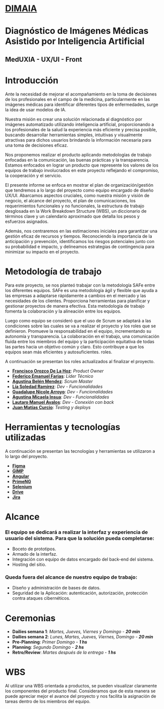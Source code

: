 # [DIMAIA](https://dimaia.vercel.app/)
# Diagnóstico de Imágenes Médicas Asistido por Inteligencia Artificial

## MedUXIA - UX/UI - Front

# Introducción
Ante la necesidad de mejorar el acompañamiento en la toma de decisiones de los profesionales en el campo de la medicina, particularmente en las imágenes médicas para identificar diferentes tipos de enfermedades, surge la idea de usar modelos de IA.

Nuestra misión es crear una solución relacionada al diagnóstico por imágenes automatizado utilizando inteligencia artificial, proporcionando a los profesionales de la salud la experiencia más eficiente y precisa posible, buscando desarrollar herramientas simples, intuitivas y visualmente atractivas para dichos usuarios brindando la información necesaria para una toma de decisiones eficaz. 

Nos proponemos realizar el producto aplicando metodologías de trabajo enfocadas en la comunicación, las buenas prácticas y la transparencia. Estamos enfocados en lograr un producto que represente los valores de los equipos de trabajo involucrados en este proyecto reflejando el compromiso, la cooperación y el servicio.

El presente informe se enfoca en mostrar el plan de organización/gestión que tendremos a lo largo del proyecto como equipo encargado de diseño UX/UI. Abarcamos aspectos cruciales, como nuestra misión y visión de negocio, el alcance del proyecto, el plan de comunicaciones, los requerimientos funcionales y no funcionales, la estructura de trabajo desglosada en la Work Breakdown Structure (WBS), un diccionario de términos clave y un calendario aproximado que detalla los pesos y esfuerzos asignados.

Además, nos centraremos en las estimaciones iniciales para garantizar una gestión eficaz de recursos y tiempos. Reconociendo la importancia de la anticipación y prevención, identificamos los riesgos potenciales junto con su probabilidad e impacto, y delineamos estrategias de contingencia para minimizar su impacto en el proyecto.

# Metodología de trabajo
Para este proyecto, se nos planteó trabajar con la metodología SAFe entre los diferentes equipos. SAFe es una metodología ágil y flexible que ayuda a las empresas a adaptarse rápidamente a cambios en el mercado y las necesidades de los clientes. Proporciona herramientas para planificar y gestionar proyectos de manera efectiva. Esta metodología de trabajo fomenta la colaboración y la alineación entre los equipos. 

Luego como equipo se consideró que el uso de Scrum se adaptará a las condiciones sobre las cuales se va a realizar el proyecto y los roles que se definieron. Promueve la responsabilidad en el equipo, incrementando su autonomía y transparencia. La colaboración en el trabajo, una comunicación fluida entre los miembros del equipo y la participación equitativa de todas las partes hacia un objetivo común y claro. Esto contribuye a que los equipos sean más eficientes y autosuficientes.
roles.

A continuación se presentan los roles actualizados al finalizar el proyecto. 

* **[Francisco Orozco De La Hoz](https://www.linkedin.com/in/franciscoorozcod/)**: _Product Owner_
* **[Federico Emanuel Farias](https://github.com/fridriik)**: _Líder Técnico_
* **[Agustina Belén Mendez](https://github.com/aguuusbelen)**: _Scrum Master_
* **[Lía Soledad Ramirez](https://github.com/soledadramirez)**: _Dev - Funcionalidades_
* **[Guadalupe Nicole Arroyo](https://github.com/Ashinoa)**: _Dev - Funcionalidades_
* **[Agustina Micaela Insua](https://github.com/AgustinaInsua)**: _Dev - Funcionalidades_
* **[Lautaro Manuel Avalos](https://github.com/manuavalos-git)**: _Dev - Conexión con back_
* **[Juan Matías Curcio](https://github.com/matycurcio)**: _Testing y deploys_

# Herramientas y tecnologías utilizadas
A continuación se presentan las tecnologías y herramientas se utilizaron a lo largo del proyecto.
* **[Figma](https://www.figma.com/file/IeImBvgmtyFfMcUW4CYQr2/Proyecto-MedUXIA?type=design&node-id=485%3A1621&mode=design&t=iVbgVhbg9l7l8JXW-1)**
* **[GIMP](https://www.gimp.org/)**
* **[Angular](https://angular.io/)**
* **[PrimeNG](https://primeng.org/)**
* **[Selenium](https://www.selenium.dev/)**
* **[Drive](https://drive.google.com/drive/folders/1PghwhiKPNhhxW2ZwJTrYwxDCKrcuOMwM)**
* **[Jira](https://pp12023s2g3.atlassian.net/jira/software/projects/PP1G3/boards/1)**

# Alcance
### El equipo se dedicará a realizar la interfaz y experiencia de usuario del sistema. Para que la solución pueda completarse:
* Boceto de prototipos.
* Armado de la interfaz. 
* Integración con equipo de datos encargado del back-end del sistema.
* Hosting del sitio.

### Queda fuera del alcance de nuestro equipo de trabajo:
* Diseño y administración de bases de datos.
* Seguridad de la Aplicación: autenticación, autorización, protección contra ataques cibernéticos.

# Ceremonias
* **Dailies semana 1**: _Martes, Jueves, Viernes y Domingo - **20 min**_
* **Dailies semana 2**: _Lunes, Martes, Jueves, Viernes, Domingo - **20 min**_
* **Pre-Planning**: _Primer Domingo - **1 hs**_
* **Planning**: _Segundo Domingo - **2 hs**_
* **Retro/Review**: _Martes después de la entrega - **1 hs**_


# WBS
Al utilizar una WBS orientada a productos, se pueden visualizar claramente los componentes del producto final. Consideramos que de esta manera se puede apreciar mejor el avance del proyecto y nos facilita la asignación de tareas dentro de los miembros del equipo. 
